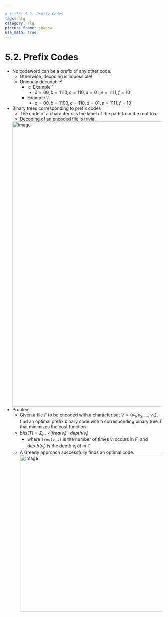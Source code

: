 ```yaml
---

# title: 5.2. Prefix Codes
tags: alg
category: alg
picture_frame: shadow
use_math: true
---
```



# 5.2. Prefix Codes

- No codeword can be a prefix of any other code.
  - Otherwise, decoding is impossible! 
  - Uniquely decodable!
    - ☺ Example 1
      - $a = 00, b = 1110, c = 110, d = 01, e = 1111, f = 10$
    - Example 2
      - $a = 00, b = 1100, c = 110, d = 01, e = 1111, f = 10$
- Binary trees corresponding to prefix codes
  - The code of a character $c$ is the label of the path from the root to $c$.
  - Decoding of an encoded file is trivial.
  <img width="913" alt="image" src="https://user-images.githubusercontent.com/46957634/183034670-0c77cd46-6aa8-4fa5-8e0c-3ec7016c6371.png">
- Problem
  - Given a file $F$ to be encoded with a character set $V = \{v_1, v_2, ..., v_n \}$, find an optimal prefix binary code with a corresponding binary tree $T$ that minimizes the cost function 
  - $bits(T) = \Sigma_{i=1}^n{freq(v_i) \cdot depth(v_i)}$
    - where `freq(v_i)` is the number of times $v_i$ occurs in $F$, and $depth(v_i)$ is the depth $v_i$ of in $T$.
  - A Greedy approach successfully finds an optimal code.
      <img width="501" alt="image" src="https://user-images.githubusercontent.com/46957634/183034986-e45d7e2c-3924-4b78-815e-225b4ad61b92.png">
